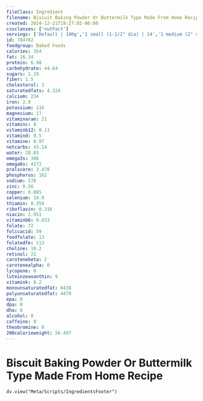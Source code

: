 ```yaml
---
fileClass: Ingredient
filename: Biscuit Baking Powder Or Buttermilk Type Made From Home Recipe
created: 2024-12-21T19:27:02-06:00
cssclasses: ['nutFact']
servings: ['Default | 100g','1 small (1-1/2" dia) | 14','1 medium (2" dia) | 30','1 large (2-1/2" dia) | 37','1 biscuit (3" dia) | 63','1 biscuit (4" dia) | 101','1 cubic inch | 7']
id: 784702
foodgroup: Baked Foods
calories: 354
fat: 16.34
protein: 6.98
carbohydrate: 44.64
sugars: 2.19
fiber: 1.5
cholesterol: 3
saturatedfats: 4.324
calcium: 234
iron: 2.9
potassium: 116
magnesium: 17
vitaminarae: 21
vitaminc: 0
vitaminb12: 0.11
vitamind: 0.5
vitamine: 0.97
netcarbs: 43.14
water: 28.85
omega3s: 306
omega6s: 4172
pralscore: 3.478
phosphorus: 162
sodium: 578
zinc: 0.56
copper: 0.085
selenium: 19.9
thiamin: 0.359
riboflavin: 0.316
niacin: 2.951
vitaminb6: 0.033
folate: 72
folicacid: 59
foodfolate: 13
folatedfe: 113
choline: 10.2
retinol: 21
carotenebeta: 2
carotenealpha: 0
lycopene: 0
luteinzeaxanthin: 9
vitamink: 8.2
monounsaturatedfat: 6438
polyunsaturatedfat: 4479
epa: 0
dpa: 0
dha: 0
alcohol: 0
caffeine: 0
theobromine: 0
200calorieweight: 56.497
---
```


# Biscuit Baking Powder Or Buttermilk Type Made From Home Recipe

```dataviewjs
dv.view("Meta/Scripts/IngredientsFooter")
```